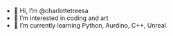 - 👋 Hi, I’m @charlottetreesa
- 👀 I’m interested in coding and art
- 🌱 I’m currently learning Python, Aurdino, C++, Unreal

<!---
charlottetreesa/charlottetreesa is a ✨ special ✨ repository because its `README.md` (this file) appears on your GitHub profile.
You can click the Preview link to take a look at your changes.
--->
